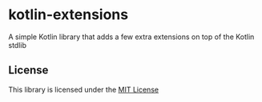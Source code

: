 # kotlin-extensions

A simple Kotlin library that adds a few extra extensions on top of the Kotlin stdlib 


## License
This library is licensed under the [MIT License](LICENSE)
